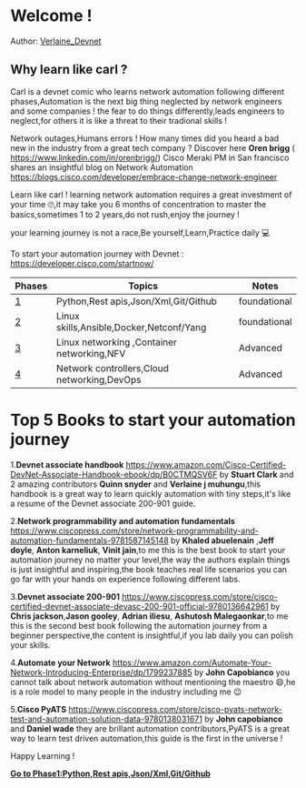 # Welcome !

Author: [Verlaine_Devnet ](https://twitter.com/Verlaine_Devnet)

## Why learn like carl ? 
Carl is a devnet comic who learns network automation following different phases,Automation is the next big thing neglected by network engineers and some companies ! 
the fear to do things differently,leads engineers to neglect,for others it is like a threat to their tradional skills ! 

Network outages,Humans errors ! How many times did you heard a bad new in the industry from a great tech company ? Discover here **Oren brigg** ( https://www.linkedin.com/in/orenbrigg/) Cisco Meraki PM in San francisco shares an insightful blog on Network Automation https://blogs.cisco.com/developer/embrace-change-network-engineer 

Learn like carl ! learning network automation requires a great investment of your time 🙄,it may take you 6 months of concentration to master the basics,sometimes 1 to 2 years,do not rush,enjoy the journey ! 

your learning journey is not a race,Be yourself,Learn,Practice daily 💻


To start your automation journey with Devnet : https://developer.cisco.com/startnow/


| Phases | Topics                       | Notes |
|-------|---------------------------------|-------------------|
| [1](https://github.com/verlaine-muhungu/Learn-Like-Carl/tree/main/Phase%201/README.md)  | Python,Rest apis,Json/Xml,Git/Github | foundational|
| [2](https://github.com/verlaine-muhungu/Learn-Like-Carl/tree/main/Phase2/README.md)  | Linux skills,Ansible,Docker,Netconf/Yang| foundational|
| [3](https://github.com/verlaine-muhungu/Learn-Like-Carl/tree/main/Phase3/README.md)  | Linux networking ,Container networking,NFV | Advanced |
| [4](https://github.com/verlaine-muhungu/Learn-Like-Carl/tree/main/Phase4/README.md)  | Network controllers,Cloud networking,DevOps | Advanced |

# Top 5 Books to start your automation journey

1.**Devnet associate handbook** https://www.amazon.com/Cisco-Certified-DevNet-Associate-Handbook-ebook/dp/B0CTMQSV6F by **Stuart Clark** and 2 amazing contributors **Quinn snyder** and **Verlaine j muhungu**,this handbook is a great way to learn quickly automation with tiny steps,it's like a resume of the Devnet associate 200-901 guide.

2.**Network programmability and automation fundamentals** https://www.ciscopress.com/store/network-programmability-and-automation-fundamentals-9781587145148
by **Khaled abuelenain** ,**Jeff doyle**, **Anton karneliuk**, **Vinit jain**,to me this is the best book to start your automation journey no matter your level,the way the authors explain things is just insightful and inspiring,the book teaches real life scenarios you can go far with your hands on experience following different labs.

3.**Devnet associate 200-901** https://www.ciscopress.com/store/cisco-certified-devnet-associate-devasc-200-901-official-9780136642961 by **Chris jackson**,**Jason gooley**, **Adrian iliesu**, **Ashutosh Malegaonkar**,to me this is the second best book following the automation journey from a beginner perspective,the content is insightful,if you lab daily you can polish your skills.

4.**Automate your Network** https://www.amazon.com/Automate-Your-Network-Introducing-Enterprise/dp/1799237885 by **John Capobianco** you cannot talk about network automation without mentioning the maestro 😄,he is a role model to many people in the industry including me 😉

5.**Cisco PyATS** https://www.ciscopress.com/store/cisco-pyats-network-test-and-automation-solution-data-9780138031671 by **John capobianco** and **Daniel wade** they are brillant automation contributors,PyATS is a great way to learn test driven automation,this guide is the first in the universe !

Happy Learning ! 

[**Go to Phase1:Python,Rest apis,Json/Xml,Git/Github**](https://github.com/verlaine-muhungu/Learn-Like-Carl/blob/main/Phase%201/README.md)
